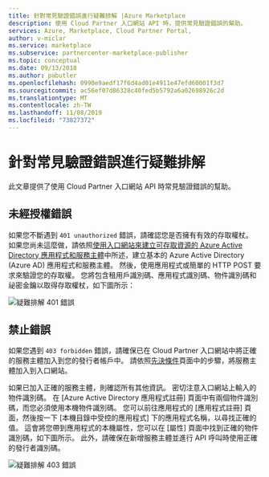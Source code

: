 ```yaml
---
title: 針對常見驗證錯誤進行疑難排解 |Azure Marketplace
description: 使用 Cloud Partner 入口網站 API 時，提供常見驗證錯誤的幫助。
services: Azure, Marketplace, Cloud Partner Portal,
author: v-miclar
ms.service: marketplace
ms.subservice: partnercenter-marketplace-publisher
ms.topic: conceptual
ms.date: 09/13/2018
ms.author: pabutler
ms.openlocfilehash: 0990e9aedf17f6d4ad01e4911e47efd60001f3d7
ms.sourcegitcommit: ac56ef07d86328c40fed5b5792a6a02698926c2d
ms.translationtype: MT
ms.contentlocale: zh-TW
ms.lasthandoff: 11/08/2019
ms.locfileid: "73827372"
---
```

# <a name="troubleshooting-common-authentication-errors"></a>針對常見驗證錯誤進行疑難排解

此文章提供了使用 Cloud Partner 入口網站 API 時常見驗證錯誤的幫助。

## <a name="unauthorized-error"></a>未經授權錯誤

如果您不斷遇到 `401 unauthorized` 錯誤，請確認您是否擁有有效的存取權杖。  如果您尚未這麼做，請依照[使用入口網站來建立可存取資源的 Azure Active Directory 應用程式和服務主體](https://docs.microsoft.com/azure/azure-resource-manager/resource-group-create-service-principal-portal)中所述，建立基本的 Azure Active Directory (Azure AD) 應用程式和服務主體。 然後，使用應用程式或簡單的 HTTP POST 要求來驗證您的存取權。  您將包含租用戶識別碼、應用程式識別碼、物件識別碼和祕密金鑰以取得存取權杖，如下圖所示：

![疑難排解 401 錯誤](./media/cloud-partner-portal-api-troubleshooting-authentication-errors/troubleshooting-401-error.jpg)


## <a name="forbidden-error"></a>禁止錯誤

如果您遇到 `403 forbidden` 錯誤，請確保已在 Cloud Partner 入口網站中將正確的服務主體加入到您的發行者帳戶中。
請依照[先決條件](./cloud-partner-portal-api-prerequisites.md)頁面中的步驟，將服務主體加入到入口網站。

如果已加入正確的服務主體，則確認所有其他資訊。 密切注意入口網站上輸入的物件識別碼。 在 [Azure Active Directory 應用程式註冊] 頁面中有兩個物件識別碼，而您必須使用本機物件識別碼。 您可以前往應用程式的 [應用程式註冊] 頁面，然後按一下 [本機目錄中受控的應用程式] 下的應用程式名稱，以尋找正確的值。 這會將您帶到應用程式的本機屬性，您可以在 [屬性] 頁面中找到正確的物件識別碼，如下圖所示。 此外，請確保在新增服務主體並進行 API 呼叫時使用正確的發行者識別碼。

![疑難排解 403 錯誤](./media/cloud-partner-portal-api-troubleshooting-authentication-errors/troubleshooting-403-error.jpg)
